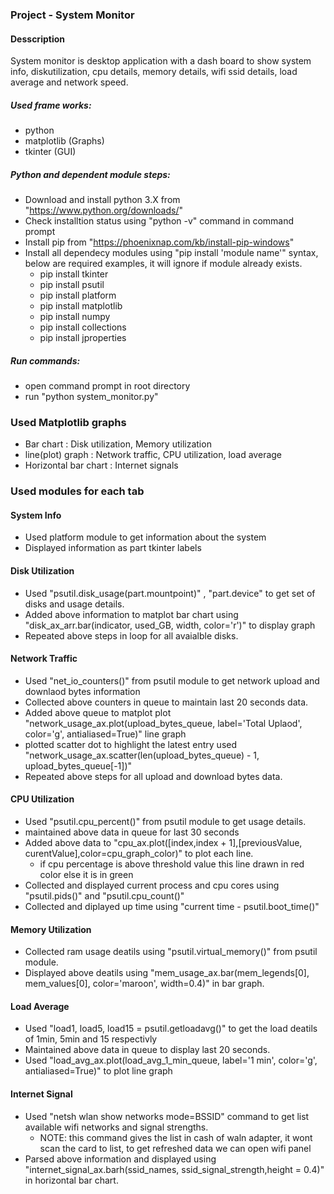 ### Project - System Monitor
#### Desscription 
System monitor is desktop application with a dash board to show system info, diskutilization, cpu details, memory details, wifi ssid details, load average and network speed.
##### Used frame works:
- python
- matplotlib (Graphs)
- tkinter (GUI)

##### Python and dependent module steps:
- Download and install python 3.X from "https://www.python.org/downloads/"
- Check installtion status using "python -v" command in command prompt
- Install pip from "https://phoenixnap.com/kb/install-pip-windows"
- Install all dependecy modules using "pip install 'module name'" syntax, below are required examples, it will ignore if module already exists.
	- pip install tkinter
	- pip install psutil
	- pip install platform
	- pip install matplotlib
	- pip install numpy
	- pip install collections
	- pip install jproperties
	
	
##### Run commands:
- open command prompt in root directory
- run "python system_monitor.py"


### Used Matplotlib graphs
- Bar chart :  Disk utilization, Memory utilization
- line(plot) graph : Network traffic, CPU utilization, load average
- Horizontal bar chart : Internet signals

### Used modules for each tab
#### System Info
- Used platform module to get information about the system
- Displayed information as part tkinter labels

#### Disk Utilization
- Used "psutil.disk_usage(part.mountpoint)" , "part.device" to get set of disks and usage details.
- Added above information to matplot bar chart using "disk_ax_arr.bar(indicator, used_GB, width, color='r')" to display graph
- Repeated above steps in loop for all avaialble disks.

#### Network Traffic
- Used "net_io_counters()" from psutil module to get network upload and downlaod bytes information
- Collected above counters in queue to maintain last 20 seconds data.
- Added above queue to matplot plot "network_usage_ax.plot(upload_bytes_queue, label='Total Uplaod', color='g', antialiased=True)" line graph
- plotted scatter dot to highlight the latest entry used "network_usage_ax.scatter(len(upload_bytes_queue) - 1, upload_bytes_queue[-1])"
- Repeated above steps for all upload and download bytes data.

#### CPU Utilization
- Used "psutil.cpu_percent()" from psutil module to get usage details.
- maintained above data in queue for last 30 seconds
- Added above data to "cpu_ax.plot([index,index + 1],[previousValue, curentValue],color=cpu_graph_color)" to plot each line.
	- if cpu percentage is above threshold value this line drawn in red color else it is in green
- Collected and displayed current process and cpu cores using "psutil.pids()" and "psutil.cpu_count()"
- Collected and diplayed up time using "current time - psutil.boot_time()"

#### Memory Utilization
- Collected ram usage deatils using "psutil.virtual_memory()" from psutil module.
- Displayed above deatils using "mem_usage_ax.bar(mem_legends[0], mem_values[0], color='maroon', width=0.4)" in bar graph.

#### Load Average
- Used "load1, load5, load15 = psutil.getloadavg()" to get the load deatils of 1min, 5min and 15 respectivly
- Maintained above data in queue to display last 20 seconds.
- Used "load_avg_ax.plot(load_avg_1_min_queue, label='1 min', color='g', antialiased=True)" to plot line graph

#### Internet Signal
- Used "netsh wlan show networks mode=BSSID" command to get list available wifi networks and signal strengths.
	- NOTE: this command gives the list in cash of waln adapter, it wont scan the card to list, to get refreshed data we can open wifi panel
- Parsed above information and displayed using "internet_signal_ax.barh(ssid_names, ssid_signal_strength,height = 0.4)" in horizontal bar chart.